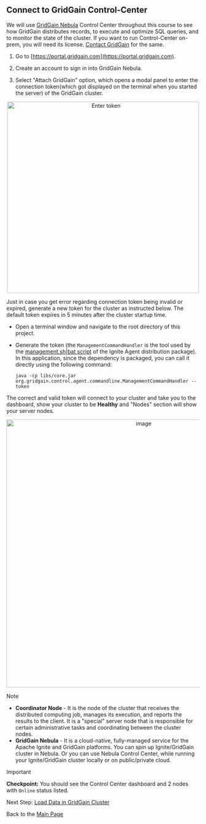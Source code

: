 ## Connect to GridGain Control-Center
We will use [GridGain Nebula](https://portal.gridgain.com) Control Center throughout this course to see how GridGain distributes 
records, to execute and optimize SQL queries, and to monitor the state of the cluster. If you want to run Control-Center on-prem, you will need its license. [Contact GridGain](https://www.gridgain.com/contact) for the same.

1. Go to [https://portal.gridgain.com](https://portal.gridgain.com).

2. Create an account to sign in into GridGain Nebula.

3. Select "Attach GridGain" option, which opens a modal panel to enter the connection token(which got displayed on the terminal when you started the server) of the GridGain cluster.
   
<div align="center">
<img width= 500 alt="Enter token" src="https://github.com/user-attachments/assets/c9b9406c-3d82-4d65-88a4-14090f22cdab" />
</div>

Just in case you get error regarding connection token being invalid or expired, generate a new token for the cluster as instructed below. The default token expires in 5 minutes after the cluster startup time.

* Open a terminal window and navigate to the root directory of this project.
    
* Generate the token (the `ManagementCommandHandler` is the tool used by the 
    [management.sh|bat script](https://www.gridgain.com/docs/control-center/latest/clusters#generating-a-token) of the 
    Ignite Agent distribution package). In this application, since the dependency is packaged, you can call it directly using the following command: 
    
  <pre><code>java -cp libs/core.jar org.gridgain.control.agent.commandline.ManagementCommandHandler --token</code></pre>

The correct and valid token will connect to your cluster and take you to the dashboard, show your cluster to be **Healthy** and "Nodes" section will show your server nodes.
<div align="center">
<img width="700" alt="image" src="https://github.com/user-attachments/assets/2fe10422-4cd6-42bd-8aac-08e255be44bb" />
</div>

> [!note]
> - __Coordinator Node__ - It is the node of the cluster that receives the distributed computing job, manages its execution, and reports the results to the client. It is a "special" server node that is responsible for certain administrative tasks and coordinating between the cluster nodes.
> - __GridGain Nebula__ - It is a cloud-native, fully-managed service for the Apache Ignite and GridGain platforms. You can spin up Ignite/GridGain cluster in Nebula. Or you can use Nebula Control Center, while running your Ignite/GridGain cluster locally or on public/private cloud.


> [!important]
> **Checkpoint:** You should see the Control Center dashboard and 2 nodes with `Online` status listed.

Next Step: [Load Data in GridGain Cluster](LoadData.md)

Back to the [Main Page](../README.md/#step-by-step-guide)
